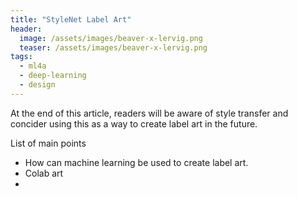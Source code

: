 ```yaml
---
title: "StyleNet Label Art"
header:
  image: /assets/images/beaver-x-lervig.png
  teaser: /assets/images/beaver-x-lervig.png
tags:
  - ml4a
  - deep-learning
  - design
---
```




At the end of this article, readers will be aware of style transfer and concider using this as a way to create label art in the future.

List of main points
- How can machine learning be used to create label art.
- Colab art
- 
